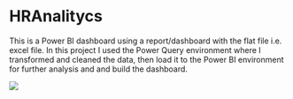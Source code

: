 # HRAnalitycs
This is a Power BI dashboard using a report/dashboard with the flat file i.e. excel file. 
In this project I used the Power Query environment where I transformed and cleaned the data, then load it to the Power BI environment for further analysis and and build the dashboard.

<img src="https://github.com/sthefanyspina/sthefanys.tech/blob/main/src/Assets/Projects/HRAnalyticsDashboard.png"/>

